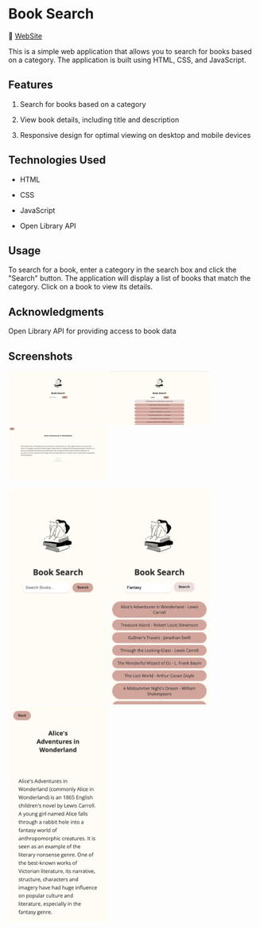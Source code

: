 # **Book Search**

🔗 [WebSite](https:)


This is a simple web application that allows you to search for books based on a category. The application is built using HTML, CSS, and JavaScript.



## **Features**


 1. Search for books based on a category

 1. View book details, including title and description

 1. Responsive design for optimal viewing on desktop and mobile devices


## **Technologies Used**

 - HTML

 - CSS


 - JavaScript


 - Open Library API


## **Usage**

To search for a book, enter a category in the search box and click the "Search" button. The application will display a list of books that match the category. Click on a book to view its details.


## **Acknowledgments**

Open Library API for providing access to book data


## Screenshots
<p>
<img src="./assets/img/Screenshot1.png" width="200">
<img src="./assets/img/Screenshot2.png" width="200">
<img src="./assets/img/Screenshot3.png" width="200">
</p>
<p>
<img src="./assets/img/Screenshot4.png" width="200">
<img src="./assets/img/Screenshot5.png" width="200">
<img src="./assets/img/Screenshot6.png" width="200">
</p>
